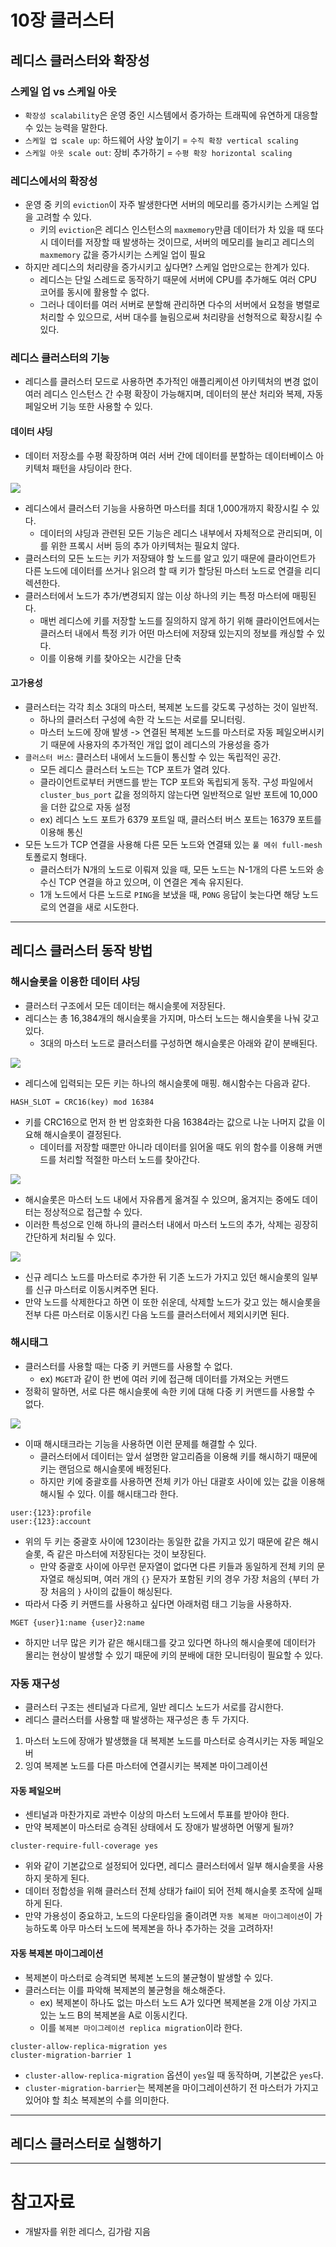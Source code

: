 # 10장 클러스터

## 레디스 클러스터와 확장성

### 스케일 업 vs 스케일 아웃

- `확장성 scalability`은 운영 중인 시스템에서 증가하는 트래픽에 유연하게 대응할 수 있는 능력을 말한다.
- `스케일 업 scale up`: 하드웨어 사양 높이기 = `수직 확장 vertical scaling`
- `스케일 아웃 scale out`: 장비 추가하기 = `수평 확장 horizontal scaling`

### 레디스에서의 확장성

- 운영 중 키의 `eviction`이 자주 발생한다면 서버의 메모리를 증가시키는 스케일 업을 고려할 수 있다.
  - 키의 `eviction`은 레디스 인스턴스의 `maxmemory`만큼 데이터가 차 있을 때 또다시 데이터를 저장할 때 발생하는 것이므로, 서버의 메모리를 늘리고 레디스의 `maxmemory` 값을 증가시키는 스케일 업이 필요
- 하지만 레디스의 처리량을 증가시키고 싶다면? 스케일 업만으로는 한계가 있다.
  - 레디스는 단일 스레드로 동작하기 때문에 서버에 CPU를 추가해도 여러 CPU 코어를 동시에 활용할 수 없다.
  - 그러나 데이터를 여러 서버로 분할해 관리하면 다수의 서버에서 요청을 병렬로 처리할 수 있으므로, 서버 대수를 늘림으로써 처리량을 선형적으로 확장시킬 수 있다.

### 레디스 클러스터의 기능

- 레디스를 클러스터 모드로 사용하면 추가적인 애플리케이션 아키텍처의 변경 없이 여러 레디스 인스턴스 간 수평 확장이 가능해지며, 데이터의 분산 처리와 복제, 자동 페일오버 기능 또한 사용할 수 있다.

#### 데이터 샤딩

- 데이터 저장소를 수평 확장하며 여러 서버 간에 데이터를 분할하는 데이터베이스 아키텍처 패턴을 샤딩이라 한다.

<img src="img/cluster02.png">

- 레디스에서 클러스터 기능을 사용하면 마스터를 최대 1,000개까지 확장시킬 수 있다.
  - 데이터의 샤딩과 관련된 모든 기능은 레디스 내부에서 자체적으로 관리되며, 이를 위한 프록시 서버 등의 추가 아키텍처는 필요치 않다.
- 클러스터의 모든 노드는 키가 저장돼야 할 노드를 알고 있기 때문에 클라이언트가 다른 노드에 데이터를 쓰거나 읽으려 할 때 키가 할당된 마스터 노드로 연결을 리디렉션한다.
- 클러스터에서 노드가 추가/변경되지 않는 이상 하나의 키는 특정 마스터에 매핑된다.
  - 매번 레디스에 키를 저장할 노드를 질의하지 않게 하기 위해 클라이언트에서는 클러스터 내에서 특정 키가 어떤 마스터에 저장돼 있는지의 정보를 캐싱할 수 있다.
  - 이를 이용해 키를 찾아오는 시간을 단축

#### 고가용성

- 클러스터는 각각 최소 3대의 마스터, 복제본 노드를 갖도록 구성하는 것이 일반적.
  - 하나의 클러스터 구성에 속한 각 노드는 서로를 모니터링.
  - 마스터 노드에 장애 발생 -> 연결된 복제본 노드를 마스터로 자동 페일오버시키기 때문에 사용자의 추가적인 개입 없이 레디스의 가용성을 증가
- `클러스터 버스`: 클러스터 내에서 노드들이 통신할 수 있는 독립적인 공간.
  - 모든 레디스 클러스터 노드는 TCP 포트가 열려 있다.
  - 클라이언트로부터 커맨드를 받는 TCP 포트와 독립되게 동작. 구성 파일에서 `cluster_bus_port` 값을 정의하지 않는다면 일반적으로 일반 포트에 10,000을 더한 값으로 자동 설정
  - ex) 레디스 노드 포트가 6379 포트일 때, 클러스터 버스 포트는 16379 포트를 이용해 통신
- 모든 노드가 TCP 연결을 사용해 다른 모든 노드와 연결돼 있는 `풀 메쉬 full-mesh` 토폴로지 형태다.
  - 클러스터가 N개의 노드로 이뤄져 있을 때, 모든 노드는 N-1개의 다른 노드와 송수신 TCP 연결을 하고 있으며, 이 연결은 계속 유지된다.
  - 1개 노드에서 다른 노드로 `PING`을 보냈을 때, `PONG` 응답이 늦는다면 해당 노드로의 연결을 새로 시도한다.

---

## 레디스 클러스터 동작 방법

### 해시슬롯을 이용한 데이터 샤딩

- 클러스터 구조에서 모든 데이터는 해시슬롯에 저장된다.
- 레디스는 총 16,384개의 해시슬롯을 가지며, 마스터 노드는 해시슬롯을 나눠 갖고 있다.
  - 3대의 마스터 노드로 클러스터를 구성하면 해시슬롯은 아래와 같이 분배된다.

<img src="img/cluster03.png">

- 레디스에 입력되는 모든 키는 하나의 해시슬롯에 매핑. 해시함수는 다음과 같다.

```
HASH_SLOT = CRC16(key) mod 16384
```

- 키를 CRC16으로 먼저 한 번 암호화한 다음 16384라는 값으로 나눈 나머지 값을 이요해 해시슬롯이 결정된다.
  - 데이터를 저장할 때뿐만 아니라 데이터를 읽어올 때도 위의 함수를 이용해 커맨드를 처리할 적절한 마스터 노드를 찾아간다.

<img src="img/cluster04.png">

- 해시슬롯은 마스터 노드 내에서 자유롭게 옮겨질 수 있으며, 옮겨지는 중에도 데이터는 정상적으로 접근할 수 있다.
- 이러한 특성으로 인해 하나의 클러스터 내에서 마스터 노드의 추가, 삭제는 굉장히 간단하게 처리될 수 있다.

<img src="img/cluster05.png">

- 신규 레디스 노드를 마스터로 추가한 뒤 기존 노드가 가지고 있던 해시슬롯의 일부를 신규 마스터로 이동시켜주면 된다.
- 만약 노드를 삭제한다고 하면 이 또한 쉬운데, 삭제할 노드가 갖고 있는 해시슬롯을 전부 다른 마스터로 이동시킨 다음 노드를 클러스터에서 제외시키면 된다.

### 해시태그

- 클러스터를 사용할 때는 다중 키 커맨드를 사용할 수 없다.
  - ex) `MGET`과 같이 한 번에 여러 키에 접근해 데이터를 가져오는 커맨드
- 정확히 말하면, 서로 다른 해시슬롯에 속한 키에 대해 다중 키 커맨드를 사용할 수 없다.

<img src="img/cluster06.png">

- 이때 해시태크라는 기능을 사용하면 이런 문제를 해결할 수 있다.
  - 클러스터에서 데이터는 앞서 설명한 알고리즘을 이용해 키를 해시하기 때문에 키는 랜덤으로 해시슬롯에 배정된다.
  - 하지만 키에 중괄호를 사용하면 전체 키가 아닌 대괄호 사이에 있는 값을 이용해 해시될 수 있다. 이를 해시태그라 한다.

```shell
user:{123}:profile
user:{123}:account
```

- 위의 두 키는 중괄호 사이에 123이라는 동일한 값을 가지고 있기 때문에 같은 해시슬롯, 즉 같은 마스터에 저장된다는 것이 보장된다.
  - 만약 중괄호 사이에 아무런 문자열이 없다면 다른 키들과 동일하게 전체 키의 문자열로 해싱되며, 여러 개의 `{}` 문자가 포함된 키의 경우 가장 처음의 `{`부터 가장 처음의 `}` 사이의 값들이 해싱된다.
- 따라서 다중 키 커맨드를 사용하고 싶다면 아래처럼 태그 기능을 사용하자.

```redis
MGET {user}1:name {user}2:name
```

- 하지만 너무 많은 키가 같은 해시태그를 갖고 있다면 하나의 해시슬롯에 데이터가 몰리는 현상이 발생할 수 있기 때문에 키의 분배에 대한 모니터링이 필요할 수 있다.

### 자동 재구성

- 클러스터 구조는 센티널과 다르게, 일반 레디스 노드가 서로를 감시한다.
- 레디스 클러스터를 사용할 때 발생하는 재구성은 총 두 가지다.
1. 마스터 노드에 장애가 발생했을 대 복제본 노드를 마스터로 승격시키는 자동 페일오버
2. 잉여 복제본 노드를 다른 마스터에 연결시키는 복제본 마이그레이션

#### 자동 페일오버

- 센티널과 마찬가지로 과반수 이상의 마스터 노드에서 투표를 받아야 한다.
- 만약 복제본이 마스터로 승격된 상태에서 도 장애가 발생하면 어떻게 될까?

```redis
cluster-require-full-coverage yes
```

- 위와 같이 기본값으로 설정되어 있다면, 레디스 클러스터에서 일부 해시슬롯을 사용하지 못하게 된다.
- 데이터 정합성을 위해 클러스터 전체 상태가 fail이 되어 전체 해시슬롯 조작에 실패하게 된다.
- 만약 가용성이 중요하고, 노드의 다운타임을 줄이려면 `자동 복제본 마이그레이션`이 가능하도록 아무 마스터 노드에 복제본을 하나 추가하는 것을 고려하자!

#### 자동 복제본 마이그레이션

- 복제본이 마스터로 승격되면 복제본 노드의 불균형이 발생할 수 있다.
- 클러스터는 이를 파악해 복제본의 불균형을 해소해준다.
  - ex) 복제본이 하나도 없는 마스터 노드 A가 있다면 복제본을 2개 이상 가지고 있는 노드 B의 복제본을 A로 이동시킨다. 
  - 이를 `복제본 마이그레이션 replica migration`이라 한다.

```redis
cluster-allow-replica-migration yes
cluster-migration-barrier 1
```

- `cluster-allow-replica-migration` 옵션이 `yes`일 때 동작하며, 기본값은 `yes`다.
- `cluster-migration-barrier`는 복제본을 마이그레이션하기 전 마스터가 가지고 있어야 할 최소 복제본의 수를 의미한다.

---

## 레디스 클러스터로 실행하기

---

# 참고자료

- 개발자를 위한 레디스, 김가람 지음

